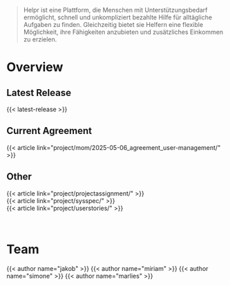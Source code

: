 > Helpr ist eine Plattform, die Menschen mit Unterstützungsbedarf ermöglicht, schnell und
> unkompliziert bezahlte Hilfe für alltägliche Aufgaben zu finden. Gleichzeitig bietet 
> sie Helfern eine flexible Möglichkeit, ihre Fähigkeiten anzubieten und zusätzliches 
> Einkommen zu erzielen.

# Overview

## Latest Release

{{< latest-release >}}

## Current Agreement

{{< article link="project/mom/2025-05-06_agreement_user-management/" >}}

## Other

{{< article link="project/projectassignment/" >}}
<br>
{{< article link="project/sysspec/" >}}
<br>
{{< article link="project/userstories/" >}}


<br>

# Team

{{< author name="jakob" >}}
{{< author name="miriam" >}}
{{< author name="simone" >}}
{{< author name="marlies" >}}